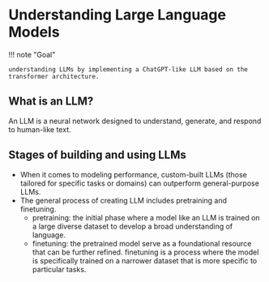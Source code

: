 # Understanding Large Language Models

!!! note "Goal"

    understanding LLMs by implementing a ChatGPT-like LLM based on the transformer architecture.

## What is an LLM?

An LLM is a neural network designed to understand, generate, and respond to human-like text.


## Stages of building and using LLMs

- When it comes to modeling performance, custom-built LLMs (those tailored for specific tasks or domains) can outperform general-purpose LLMs.
- The general process of creating LLM includes pretraining and finetuning.
    - pretraining: the initial phase where a model like an LLM is trained on a large diverse dataset to develop a broad understanding of language.
    - finetuning: the pretrained model serve as a foundational resource that can be further refined. finetuning is a process where the model is specifically trained on a narrower dataset that is more specific to particular tasks.

